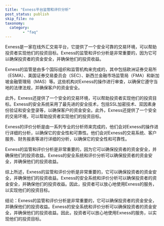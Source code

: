```yaml
---
title: "Exness平台监管和评价分析"
post_status: publish
skip_file: no
taxonomy:
  category:
        - "faq"
---
```


Exness是一家在线外汇交易平台，它提供了一个安全可靠的交易环境，可以帮助投资者实现他们的投资目标。Exness的监管和评价分析是非常重要的，因为它可以确保投资者的资金安全，并确保他们的投资收益。

Exness的监管是由多个国际组织和监管机构来完成的，其中包括欧洲证券交易所（ESMA）、美国证券交易委员会（SEC）、新西兰金融市场监管局（FMA）和新加坡金融管理局（MAS）等。这些机构对Exness的操作进行审查，以确保它遵守当地的法律法规，并确保客户的资金安全。

此外，Exness还提供了一个安全的交易环境，可以帮助投资者实现他们的投资目标。Exness的安全系统采用了最先进的安全技术，包括SSL加密技术、双因素身份验证和安全登录等，以确保客户的资金安全。此外，Exness还提供了一个安全的交易环境，可以帮助投资者实现他们的投资目标。

Exness的评价分析是由一系列专业的分析师来完成的，他们会对Exness的操作进行详细的分析，以确保它的安全性和可靠性。他们会对Exness的交易系统、客户服务、财务报表等进行详细的分析，以确保它的安全性和可靠性。

Exness的监管和评价分析是非常重要的，因为它可以确保投资者的资金安全，并确保他们的投资收益。Exness的安全系统和评价分析可以确保投资者的资金安全，并确保他们的投资收益。

综上所述，Exness的监管和评价分析是非常重要的，它可以确保投资者的资金安全，并确保他们的投资收益。Exness的安全系统和评价分析可以确保投资者的资金安全，并确保他们的投资收益。因此，投资者可以放心地使用Exness的服务，以实现他们的投资目标。

结论：Exness的监管和评价分析是非常重要的，它可以确保投资者的资金安全，并确保他们的投资收益。Exness的安全系统和评价分析可以确保投资者的资金安全，并确保他们的投资收益。因此，投资者可以放心地使用Exness的服务，以实现他们的投资目标。
